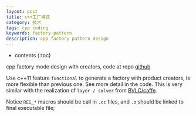 ```yaml
---
layout: post
title: c++工厂模式
category: 技术
tags: cpp coding
keywords: factory-pattern
description: cpp factory pattern design
---
```

* contents
{:toc}

cpp factory mode design with creators, code at repo [github](https://github.com/ygao12/experiments/tree/master/cpp/factory_demo_with_creator)


Use c++11 feature `functional` to generate a factory with product creators, is more flexible than previous one. See more detail in the code.
This is very similar with the realization of `layer / solver` from [BVLC/caffe](https://github.com/BVLC/caffe).

Notice `REG_*` macros should be call in `.cc` files, and `.o` should be linked to final executable file;
